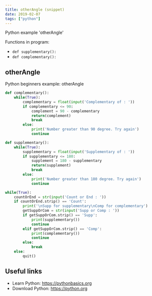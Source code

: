 ```yaml
---
title: otherAngle (snippet)
date: 2019-02-07
tags: ["python"]
---
```

Python example 'otherAngle'

Functions in program: 
* `def supplementary():`
* `def complementary():`

## otherAngle

Python beginners example: otherAngle

```python
def complementary():
	while(True):	
		complementary = float(input('Complementary of : '))
		if complementary <= 90:
			complement = 90 - complementary
			return(complement)
			break
		else:
			print('Number greater than 90 degree. Try again')
			continue

def supplementary():
	while(True):	
		supplementary = float(input('Supplementary of : '))
		if supplementary <= 180:
			supplement = 180 - supplementary
			return(supplement)
			break
		else:
			print('Number greater than 180 degree. Try again')
			continue		

while(True):
	countOrEnd = str(input('Count or End : '))
	if countOrEnd.strip() == 'Count':
		print('\nSupp for supplementary\nComp for complementary')
		getSuppOrCom = str(input('Supp or Comp : '))
		if getSuppOrCom.strip() == 'Supp':
			print(supplementary())
			continue
		elif getSuppOrCom.strip() == 'Comp':
			print(complementary())
			continue
		else:
			break
	else:
		quit()			


```

## Useful links

- Learn Python: https://pythonbasics.org
- Download Python: https://python.org
